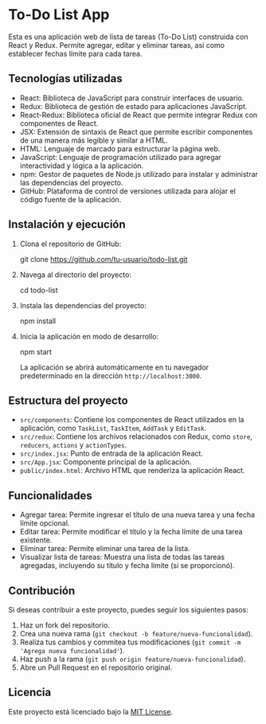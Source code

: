 # To-Do List App

Esta es una aplicación web de lista de tareas (To-Do List) construida con React y Redux. Permite agregar, editar y eliminar tareas, así como establecer fechas límite para cada tarea.

## Tecnologías utilizadas

- React: Biblioteca de JavaScript para construir interfaces de usuario.
- Redux: Biblioteca de gestión de estado para aplicaciones JavaScript.
- React-Redux: Biblioteca oficial de React que permite integrar Redux con componentes de React.
- JSX: Extensión de sintaxis de React que permite escribir componentes de una manera más legible y similar a HTML.
- HTML: Lenguaje de marcado para estructurar la página web.
- JavaScript: Lenguaje de programación utilizado para agregar interactividad y lógica a la aplicación.
- npm: Gestor de paquetes de Node.js utilizado para instalar y administrar las dependencias del proyecto.
- GitHub: Plataforma de control de versiones utilizada para alojar el código fuente de la aplicación.

## Instalación y ejecución

1. Clona el repositorio de GitHub:

   git clone https://github.com/tu-usuario/todo-list.git

2. Navega al directorio del proyecto:

   cd todo-list

3. Instala las dependencias del proyecto:

   npm install

4. Inicia la aplicación en modo de desarrollo:

   npm start

   La aplicación se abrirá automáticamente en tu navegador predeterminado en la dirección `http://localhost:3000`.

## Estructura del proyecto

- `src/components`: Contiene los componentes de React utilizados en la aplicación, como `TaskList`, `TaskItem`, `AddTask` y `EditTask`.
- `src/redux`: Contiene los archivos relacionados con Redux, como `store`, `reducers`, `actions` y `actionTypes`.
- `src/index.jsx`: Punto de entrada de la aplicación React.
- `src/App.jsx`: Componente principal de la aplicación.
- `public/index.html`: Archivo HTML que renderiza la aplicación React.

## Funcionalidades

- Agregar tarea: Permite ingresar el título de una nueva tarea y una fecha límite opcional.
- Editar tarea: Permite modificar el título y la fecha límite de una tarea existente.
- Eliminar tarea: Permite eliminar una tarea de la lista.
- Visualizar lista de tareas: Muestra una lista de todas las tareas agregadas, incluyendo su título y fecha límite (si se proporcionó).

## Contribución

Si deseas contribuir a este proyecto, puedes seguir los siguientes pasos:

1. Haz un fork del repositorio.
2. Crea una nueva rama (`git checkout -b feature/nueva-funcionalidad`).
3. Realiza tus cambios y commitea tus modificaciones (`git commit -m 'Agrega nueva funcionalidad'`).
4. Haz push a la rama (`git push origin feature/nueva-funcionalidad`).
5. Abre un Pull Request en el repositorio original.

## Licencia

Este proyecto está licenciado bajo la [MIT License](LICENSE).
